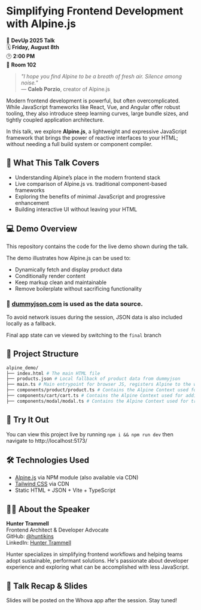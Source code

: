 # Simplifying Frontend Development with Alpine.js

🎤 **DevUp 2025 Talk**  
🗓 **Friday, August 8th**  
🕑 **2:00 PM**  
📍 **Room 102**


> _"I hope you find Alpine to be a breath of fresh air. Silence among noise."_  
> — **Caleb Porzio**, creator of Alpine.js

Modern frontend development is powerful, but often overcomplicated. While JavaScript frameworks like React, Vue, and Angular offer robust tooling, they also introduce steep learning curves, large bundle sizes, and tightly coupled application architecture.

In this talk, we explore **Alpine.js**, a lightweight and expressive JavaScript framework that brings the power of reactive interfaces to your HTML; without needing a full build system or component compiler.


## 🎯 What This Talk Covers

- Understanding Alpine’s place in the modern frontend stack
- Live comparison of Alpine.js vs. traditional component-based frameworks
- Exploring the benefits of minimal JavaScript and progressive enhancement
- Building interactive UI without leaving your HTML


## 💻 Demo Overview

This repository contains the code for the live demo shown during the talk.

The demo illustrates how Alpine.js can be used to:

- Dynamically fetch and display product data
- Conditionally render content
- Keep markup clean and maintainable
- Remove boilerplate without sacrificing functionality

### 🔗 [dummyjson.com](https://dummyjson.com/docs/products) is used as the data source.

To avoid network issues during the session, JSON data is also included locally as a fallback.

Final app state can ve viewed by switching to the `final` branch


## 📂 Project Structure

```sh
alpine_demo/
├── index.html # The main HTML file
├── products.json # Local fallback of product data from dummyjson
├── main.ts # Main entrypoint for browser JS, registers Alpine to the window and registers other components
├── components/product/product.ts # Contains the Alpine Context used for the product list
├── components/cart/cart.ts # Contains the Alpine Context used for adding items to a cart
├── components/modal/modal.ts # Contains the Alpine Context used for triggerng the modal with dynamic content
```


## 🧪 Try It Out

You can view this project live by running `npm i && npm run dev` then navigate to http://localhost:5173/


## 🛠 Technologies Used

- [Alpine.js](https://alpinejs.dev/) via NPM module (also available via CDN)
- [Tailwind CSS](https://tailwindcss.com/) via CDN
- Static HTML + JSON + Vite + TypeScript


## 🙋‍♂️ About the Speaker

**Hunter Trammell**  
Frontend Architect & Developer Advocate  
GitHub: [@huntikins](https://github.com/huntikins)  
LinkedIn: [Hunter Trammell](https://www.linkedin.com/in/huntertrammell/)

Hunter specializes in simplifying frontend workflows and helping teams adopt sustainable, performant solutions. He's passionate about developer experience and exploring what can be accomplished with less JavaScript.


## 📍 Talk Recap & Slides

Slides will be posted on the Whova app after the session. Stay tuned!


